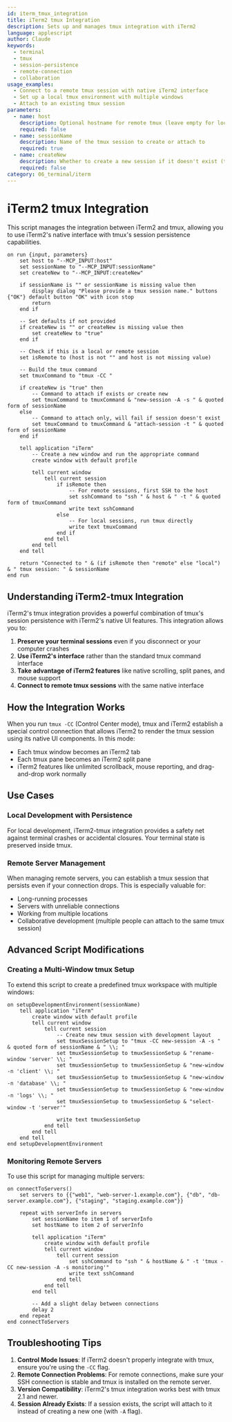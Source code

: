 ```yaml
---
id: iterm_tmux_integration
title: iTerm2 tmux Integration
description: Sets up and manages tmux integration with iTerm2
language: applescript
author: Claude
keywords:
  - terminal
  - tmux
  - session-persistence
  - remote-connection
  - collaboration
usage_examples:
  - Connect to a remote tmux session with native iTerm2 interface
  - Set up a local tmux environment with multiple windows
  - Attach to an existing tmux session
parameters:
  - name: host
    description: Optional hostname for remote tmux (leave empty for local)
    required: false
  - name: sessionName
    description: Name of the tmux session to create or attach to
    required: true
  - name: createNew
    description: Whether to create a new session if it doesn't exist (true/false)
    required: false
category: 06_terminal/iterm
---
```


# iTerm2 tmux Integration

This script manages the integration between iTerm2 and tmux, allowing you to use iTerm2's native interface with tmux's session persistence capabilities.

```applescript
on run {input, parameters}
    set host to "--MCP_INPUT:host"
    set sessionName to "--MCP_INPUT:sessionName"
    set createNew to "--MCP_INPUT:createNew"
    
    if sessionName is "" or sessionName is missing value then
        display dialog "Please provide a tmux session name." buttons {"OK"} default button "OK" with icon stop
        return
    end if
    
    -- Set defaults if not provided
    if createNew is "" or createNew is missing value then
        set createNew to "true"
    end if
    
    -- Check if this is a local or remote session
    set isRemote to (host is not "" and host is not missing value)
    
    -- Build the tmux command
    set tmuxCommand to "tmux -CC "
    
    if createNew is "true" then
        -- Command to attach if exists or create new
        set tmuxCommand to tmuxCommand & "new-session -A -s " & quoted form of sessionName
    else
        -- Command to attach only, will fail if session doesn't exist
        set tmuxCommand to tmuxCommand & "attach-session -t " & quoted form of sessionName
    end if
    
    tell application "iTerm"
        -- Create a new window and run the appropriate command
        create window with default profile
        
        tell current window
            tell current session
                if isRemote then
                    -- For remote sessions, first SSH to the host
                    set sshCommand to "ssh " & host & " -t " & quoted form of tmuxCommand
                    write text sshCommand
                else
                    -- For local sessions, run tmux directly
                    write text tmuxCommand
                end if
            end tell
        end tell
    end tell
    
    return "Connected to " & (if isRemote then "remote" else "local") & " tmux session: " & sessionName
end run
```

## Understanding iTerm2-tmux Integration

iTerm2's tmux integration provides a powerful combination of tmux's session persistence with iTerm2's native UI features. This integration allows you to:

1. **Preserve your terminal sessions** even if you disconnect or your computer crashes
2. **Use iTerm2's interface** rather than the standard tmux command interface
3. **Take advantage of iTerm2 features** like native scrolling, split panes, and mouse support
4. **Connect to remote tmux sessions** with the same native interface

## How the Integration Works

When you run `tmux -CC` (Control Center mode), tmux and iTerm2 establish a special control connection that allows iTerm2 to render the tmux session using its native UI components. In this mode:

- Each tmux window becomes an iTerm2 tab
- Each tmux pane becomes an iTerm2 split pane
- iTerm2 features like unlimited scrollback, mouse reporting, and drag-and-drop work normally

## Use Cases

### Local Development with Persistence

For local development, iTerm2-tmux integration provides a safety net against terminal crashes or accidental closures. Your terminal state is preserved inside tmux.

### Remote Server Management

When managing remote servers, you can establish a tmux session that persists even if your connection drops. This is especially valuable for:

- Long-running processes
- Servers with unreliable connections
- Working from multiple locations
- Collaborative development (multiple people can attach to the same tmux session)

## Advanced Script Modifications

### Creating a Multi-Window tmux Setup

To extend this script to create a predefined tmux workspace with multiple windows:

```applescript
on setupDevelopmentEnvironment(sessionName)
    tell application "iTerm"
        create window with default profile
        tell current window
            tell current session
                -- Create new tmux session with development layout
                set tmuxSessionSetup to "tmux -CC new-session -A -s " & quoted form of sessionName & " \\; "
                set tmuxSessionSetup to tmuxSessionSetup & "rename-window 'server' \\; "
                set tmuxSessionSetup to tmuxSessionSetup & "new-window -n 'client' \\; "
                set tmuxSessionSetup to tmuxSessionSetup & "new-window -n 'database' \\; "
                set tmuxSessionSetup to tmuxSessionSetup & "new-window -n 'logs' \\; "
                set tmuxSessionSetup to tmuxSessionSetup & "select-window -t 'server'"
                
                write text tmuxSessionSetup
            end tell
        end tell
    end tell
end setupDevelopmentEnvironment
```

### Monitoring Remote Servers

To use this script for managing multiple servers:

```applescript
on connectToServers()
    set servers to {{"web1", "web-server-1.example.com"}, {"db", "db-server.example.com"}, {"staging", "staging.example.com"}}
    
    repeat with serverInfo in servers
        set sessionName to item 1 of serverInfo
        set hostName to item 2 of serverInfo
        
        tell application "iTerm"
            create window with default profile
            tell current window
                tell current session
                    set sshCommand to "ssh " & hostName & " -t 'tmux -CC new-session -A -s monitoring'"
                    write text sshCommand
                end tell
            end tell
        end tell
        
        -- Add a slight delay between connections
        delay 2
    end repeat
end connectToServers
```

## Troubleshooting Tips

1. **Control Mode Issues**: If iTerm2 doesn't properly integrate with tmux, ensure you're using the `-CC` flag.
2. **Remote Connection Problems**: For remote connections, make sure your SSH connection is stable and tmux is installed on the remote server.
3. **Version Compatibility**: iTerm2's tmux integration works best with tmux 2.1 and newer.
4. **Session Already Exists**: If a session exists, the script will attach to it instead of creating a new one (with `-A` flag).
